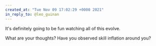 ```yaml
---
created_at: "Tue Nov 09 17:02:29 +0000 2021"
in_reply_to: @leo_guinan
---
```


It's definitely going to be fun watching all of this evolve. 

What are your thoughts? Have you observed skill inflation around you?